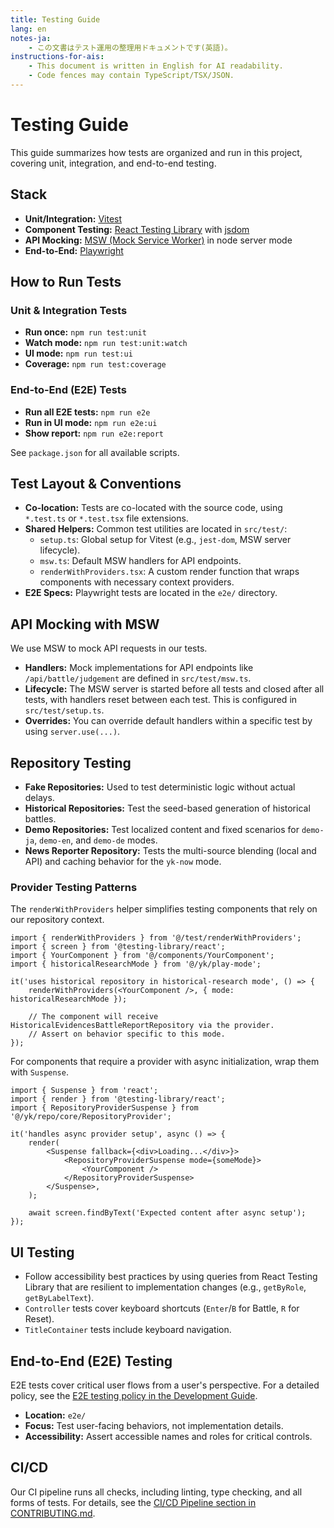 ```yaml
---
title: Testing Guide
lang: en
notes-ja:
    - この文書はテスト運用の整理用ドキュメントです(英語)。
instructions-for-ais:
    - This document is written in English for AI readability.
    - Code fences may contain TypeScript/TSX/JSON.
---
```


# Testing Guide

This guide summarizes how tests are organized and run in this project, covering unit, integration, and end-to-end testing.

## Stack

- **Unit/Integration:** [Vitest](https://vitest.dev/)
- **Component Testing:** [React Testing Library](https://testing-library.com/docs/react-testing-library/intro/) with [jsdom](https://github.com/jsdom/jsdom)
- **API Mocking:** [MSW (Mock Service Worker)](https://mswjs.io/) in node server mode
- **End-to-End:** [Playwright](https://playwright.dev/)

## How to Run Tests

### Unit & Integration Tests

- **Run once:** `npm run test:unit`
- **Watch mode:** `npm run test:unit:watch`
- **UI mode:** `npm run test:ui`
- **Coverage:** `npm run test:coverage`

### End-to-End (E2E) Tests

- **Run all E2E tests:** `npm run e2e`
- **Run in UI mode:** `npm run e2e:ui`
- **Show report:** `npm run e2e:report`

See `package.json` for all available scripts.

## Test Layout & Conventions

- **Co-location:** Tests are co-located with the source code, using `*.test.ts` or `*.test.tsx` file extensions.
- **Shared Helpers:** Common test utilities are located in `src/test/`:
    - `setup.ts`: Global setup for Vitest (e.g., `jest-dom`, MSW server lifecycle).
    - `msw.ts`: Default MSW handlers for API endpoints.
    - `renderWithProviders.tsx`: A custom render function that wraps components with necessary context providers.
- **E2E Specs:** Playwright tests are located in the `e2e/` directory.

## API Mocking with MSW

We use MSW to mock API requests in our tests.

- **Handlers:** Mock implementations for API endpoints like `/api/battle/judgement` are defined in `src/test/msw.ts`.
- **Lifecycle:** The MSW server is started before all tests and closed after all tests, with handlers reset between each test. This is configured in `src/test/setup.ts`.
- **Overrides:** You can override default handlers within a specific test by using `server.use(...)`.

## Repository Testing

- **Fake Repositories:** Used to test deterministic logic without actual delays.
- **Historical Repositories:** Test the seed-based generation of historical battles.
- **Demo Repositories:** Test localized content and fixed scenarios for `demo-ja`, `demo-en`, and `demo-de` modes.
- **News Reporter Repository:** Tests the multi-source blending (local and API) and caching behavior for the `yk-now` mode.

### Provider Testing Patterns

The `renderWithProviders` helper simplifies testing components that rely on our repository context.

```tsx
import { renderWithProviders } from '@/test/renderWithProviders';
import { screen } from '@testing-library/react';
import { YourComponent } from '@/components/YourComponent';
import { historicalResearchMode } from '@/yk/play-mode';

it('uses historical repository in historical-research mode', () => {
    renderWithProviders(<YourComponent />, { mode: historicalResearchMode });

    // The component will receive HistoricalEvidencesBattleReportRepository via the provider.
    // Assert on behavior specific to this mode.
});
```

For components that require a provider with async initialization, wrap them with `Suspense`.

```tsx
import { Suspense } from 'react';
import { render } from '@testing-library/react';
import { RepositoryProviderSuspense } from '@/yk/repo/core/RepositoryProvider';

it('handles async provider setup', async () => {
    render(
        <Suspense fallback={<div>Loading...</div>}>
            <RepositoryProviderSuspense mode={someMode}>
                <YourComponent />
            </RepositoryProviderSuspense>
        </Suspense>,
    );

    await screen.findByText('Expected content after async setup');
});
```

## UI Testing

- Follow accessibility best practices by using queries from React Testing Library that are resilient to implementation changes (e.g., `getByRole`, `getByLabelText`).
- `Controller` tests cover keyboard shortcuts (`Enter`/`B` for Battle, `R` for Reset).
- `TitleContainer` tests include keyboard navigation.

## End-to-End (E2E) Testing

E2E tests cover critical user flows from a user's perspective. For a detailed policy, see the [E2E testing policy in the Development Guide](./DEVELOPMENT_EN.md#end-to-end-e2e-testing-policy).

- **Location:** `e2e/`
- **Focus:** Test user-facing behaviors, not implementation details.
- **Accessibility:** Assert accessible names and roles for critical controls.

## CI/CD

Our CI pipeline runs all checks, including linting, type checking, and all forms of tests. For details, see the [CI/CD Pipeline section in CONTRIBUTING.md](../CONTRIBUTING.md).
